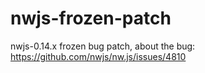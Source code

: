 # nwjs-frozen-patch
nwjs-0.14.x frozen bug patch, about the bug: https://github.com/nwjs/nw.js/issues/4810
